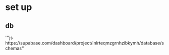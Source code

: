 <h1>set up</h1>
<h2>db</h2>
'''js
https://supabase.com/dashboard/project/inlrteqmzgrnhzibkymh/database/schemas'''
